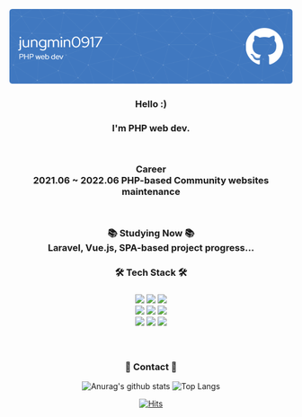 ![Header](./github-header-image.png)

<div align='center'>
  <h3 align='center'>Hello :)<h3>
  <p>I'm PHP web dev.</p>
  
  <br>
  <p>
    Career<br>
    2021.06 ~ 2022.06  PHP-based Community websites maintenance
  </p>
    
  <br>
  <p>
    📚 Studying Now 📚<br>
    Laravel, Vue.js, SPA-based project progress...
  </p>

  <h3 align='center'>🛠️ Tech Stack 🛠️<h3>
  <p align='center'>
    <img src="https://img.shields.io/badge/HTML5-E34F26?style=flat-square&logo=HTML5&logoColor=white" height='25' />
    <img src="https://img.shields.io/badge/CSS3-3C72AD?style=flat-square&logo=CSS3&logoColor=white" height='25' />
    <img src="https://img.shields.io/badge/JavaScript-F7DF1E?style=flat-square&logo=JavaScript&logoColor=white" height='25' />
    <br>
    <img src="https://img.shields.io/badge/jQuery-0769AD?style=flat-square&logo=jQuery&logoColor=white" height='25' />
    <img src="https://img.shields.io/badge/Vue.js-4FC08D?style=flat-square&logo=Vue.js&logoColor=white" height='25' />
    <img src="https://img.shields.io/badge/PHP-red?style=flat-square&logo=PHP&logoColor=white" height='25' />
    <br>
    <img src="https://img.shields.io/badge/Laravel-FF2D20?style=flat-square&logo=Laravel&logoColor=white" height='25' />
    <img src="https://img.shields.io/badge/MySQL-green?style=flat-square&logo=MySQL&logoColor=white" height='25' />
    <img src="https://img.shields.io/badge/GitHub-181717?style=flat-square&logo=GitHub&logoColor=white" height='25' />
  </p>
  <br>

  <h3 align="center">🌈 Contact 🌈</h3>
  <p align='center'>
    
  </p>
  
    
  ![Anurag's github stats](https://github-readme-stats.vercel.app/api?username=jungmin0917&show_icons=true&theme=tokyonight)
  ![Top Langs](https://github-readme-stats.vercel.app/api/top-langs/?username=jungmin0917&layout=compact&theme=tokyonight)

  [![Hits](https://hits.seeyoufarm.com/api/count/incr/badge.svg?url=https%3A%2F%2Fgithub.com%2Fjungmin0917%2Fhit-counter&count_bg=%2379C83D&title_bg=%23555555&icon=&icon_color=%23E7E7E7&title=hits&edge_flat=false)](https://hits.seeyoufarm.com)

</div>

